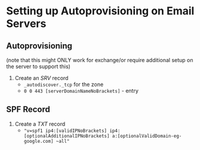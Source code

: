 <!-- permalink: a71215e708d27a32a28012ad83c44f07 DO NOT DELETE OR EDIT THIS LINE -->
# Setting up Autoprovisioning on Email Servers

## Autoprovisioning
(note that this might ONLY work for exchange/or require additional setup on the server to support this)
1. Create an *SRV* record
	* `_autodiscover._tcp` for the zone
	* `0 0 443 [serverDomainNameNoBrackets]` - entry

## SPF Record
1. Create a *TXT* record
	* `"v=spf1 ip4:[validIPNoBrackets] ip4:[optionalAdditionalIPNoBrackets] a:[optionalValidDomain-eg-google.com] ~all"`

